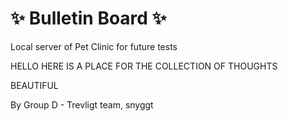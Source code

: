 # ✨ Bulletin Board ✨
Local server of Pet Clinic for future tests



HELLO HERE IS A PLACE FOR THE COLLECTION OF THOUGHTS

BEAUTIFUL 


By Group D - Trevligt team, snyggt
